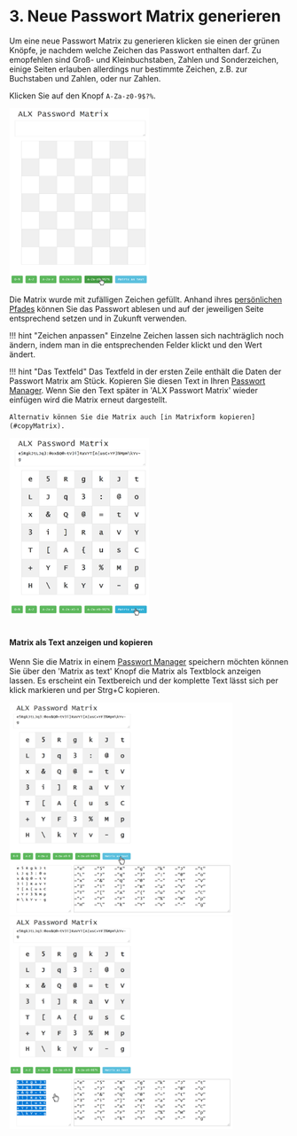 # 3. Neue Passwort Matrix generieren

Um eine neue Passwort Matrix zu generieren klicken sie einen der grünen Knöpfe, je nachdem welche Zeichen das Passwort enthalten darf. Zu emopfehlen sind Groß- und Kleinbuchstaben, Zahlen und Sonderzeichen, einige Seiten erlauben allerdings nur bestimmte Zeichen, z.B. zur Buchstaben und Zahlen, oder nur Zahlen.

Klicken Sie auf den Knopf `A-Za-z0-9$?%`.

<img class="shadow" src="/tutorial/images/passwordMatrix02.PNG" width="50%">

Die Matrix wurde mit zufälligen Zeichen gefüllt. Anhand ihres [persönlichen Pfades](PasswordMatrix_3_de.md) können Sie das Passwort ablesen und auf der jeweiligen Seite entsprechend setzen und in Zukunft verwenden.

!!! hint "Zeichen anpassen"
    Einzelne Zeichen lassen sich nachträglich noch ändern, indem man in die entsprechenden Felder klickt und den Wert ändert.

!!! hint "Das Textfeld"
    Das Textfeld in der ersten Zeile enthält die Daten der Passwort Matrix am Stück. Kopieren Sie diesen Text in Ihren [Passwort Manager](KeePass_1_de.md). Wenn Sie den Text später in 'ALX Passwort Matrix' wieder einfügen wird die Matrix erneut dargestellt.

    Alternativ können Sie die Matrix auch [in Matrixform kopieren](#copyMatrix).

<img class="shadow" src="/tutorial/images/passwordMatrix03.PNG" width="50%">

<div id="copyMatrix">&nbsp;</div>

#### Matrix als Text anzeigen und kopieren

Wenn Sie die Matrix in einem [Passwort Manager](KeePass_1_de.md) speichern möchten können Sie über den 'Matrix as text' Knopf die Matrix als Textblock anzeigen lassen. Es erscheint ein Textbereich und der komplette Text lässt sich per klick markieren und per Strg+C kopieren.

<img class="shadow" src="/tutorial/images/passwordMatrix04.PNG" width="80%">

<img class="shadow" src="/tutorial/images/passwordMatrix05.PNG" width="80%">


